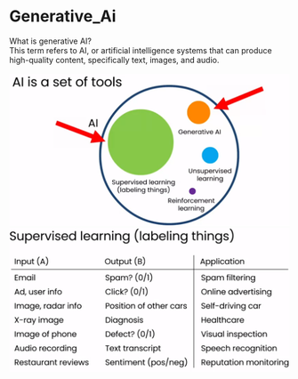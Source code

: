 # Generative_Ai
 What is generative AI?<br> This term refers to AI, or artificial intelligence systems that can produce high-quality content, specifically text, images, and audio. <br><br>
![Read through](1.png)
![supervised example](2.png)
